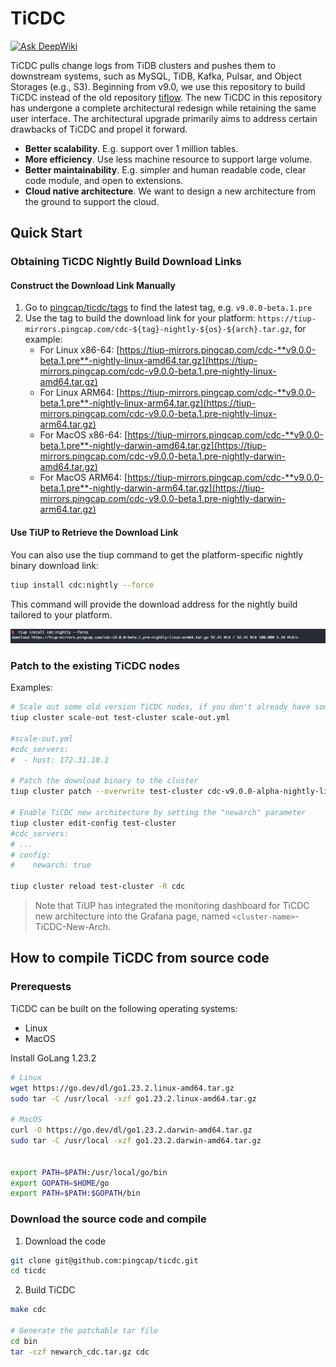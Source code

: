 # TiCDC

[![Ask DeepWiki](https://deepwiki.com/badge.svg)](https://deepwiki.com/pingcap/ticdc)

TiCDC pulls change logs from TiDB clusters and pushes them to downstream systems, such as MySQL, TiDB, Kafka, Pulsar, and Object Storages (e.g., S3). Beginning from v9.0, we use this repository to build TiCDC instead of the old repository [tiflow](https://github.com/pingcap/tiflow). The new TiCDC in this repository has undergone a complete architectural redesign while retaining the same user interface. The architectural upgrade primarily aims to address certain drawbacks of TiCDC and propel it forward.

* **Better scalability**. E.g. support over 1 million tables.
* **More efficiency**. Use less machine resource to support large volume.
* **Better maintainability**. E.g. simpler and human readable code, clear code module, and open to extensions.
* **Cloud native architecture**. We want to design a new architecture from the ground to support the cloud.

## Quick Start

### Obtaining TiCDC Nightly Build Download Links

#### Construct the Download Link Manually

1. Go to [pingcap/ticdc/tags](https://github.com/pingcap/ticdc/tags) to find the latest tag, e.g. `v9.0.0-beta.1.pre`
2. Use the tag to build the download link for your platform: `https://tiup-mirrors.pingcap.com/cdc-${tag}-nightly-${os}-${arch}.tar.gz`, for example:
    * For Linux x86-64: [https://tiup-mirrors.pingcap.com/cdc-**v9.0.0-beta.1.pre**-nightly-linux-amd64.tar.gz](https://tiup-mirrors.pingcap.com/cdc-v9.0.0-beta.1.pre-nightly-linux-amd64.tar.gz)
    * For Linux ARM64: [https://tiup-mirrors.pingcap.com/cdc-**v9.0.0-beta.1.pre**-nightly-linux-arm64.tar.gz](https://tiup-mirrors.pingcap.com/cdc-v9.0.0-beta.1.pre-nightly-linux-arm64.tar.gz)
    * For MacOS x86-64: [https://tiup-mirrors.pingcap.com/cdc-**v9.0.0-beta.1.pre**-nightly-darwin-amd64.tar.gz](https://tiup-mirrors.pingcap.com/cdc-v9.0.0-beta.1.pre-nightly-darwin-amd64.tar.gz)
    * For MacOS ARM64: [https://tiup-mirrors.pingcap.com/cdc-**v9.0.0-beta.1.pre**-nightly-darwin-arm64.tar.gz](https://tiup-mirrors.pingcap.com/cdc-v9.0.0-beta.1.pre-nightly-darwin-arm64.tar.gz)

#### Use TiUP to Retrieve the Download Link

You can also use the tiup command to get the platform-specific nightly binary download link:

```bash
tiup install cdc:nightly --force
```

This command will provide the download address for the nightly build tailored to your platform.

![TiUP Nightly](./docs/media/tiup-nightly-install.jpg)

### Patch to the existing TiCDC nodes

Examples:
```bash
# Scale out some old version TiCDC nodes, if you don't already have some
tiup cluster scale-out test-cluster scale-out.yml

#scale-out.yml
#cdc_servers:
#  - host: 172.31.10.1

# Patch the download binary to the cluster
tiup cluster patch --overwrite test-cluster cdc-v9.0.0-alpha-nightly-linux-amd64.tar.gz -R cdc

# Enable TiCDC new architecture by setting the "newarch" parameter
tiup cluster edit-config test-cluster
#cdc_servers:
# ...
# config:
#    newarch: true

tiup cluster reload test-cluster -R cdc
```

> Note that TiUP has integrated the monitoring dashboard for TiCDC new architecture into the Grafana page, named `<cluster-name>`-TiCDC-New-Arch. 

## How to compile TiCDC from source code

### Prerequests

TiCDC can be built on the following operating systems:

* Linux
* MacOS

Install GoLang 1.23.2

```bash
# Linux
wget https://go.dev/dl/go1.23.2.linux-amd64.tar.gz
sudo tar -C /usr/local -xzf go1.23.2.linux-amd64.tar.gz

# MacOS
curl -O https://go.dev/dl/go1.23.2.darwin-amd64.tar.gz
sudo tar -C /usr/local -xzf go1.23.2.darwin-amd64.tar.gz


export PATH=$PATH:/usr/local/go/bin
export GOPATH=$HOME/go
export PATH=$PATH:$GOPATH/bin
```

### Download the source code and compile

1. Download the code

```bash
git clone git@github.com:pingcap/ticdc.git
cd ticdc
```

2. Build TiCDC

```bash
make cdc

# Generate the patchable tar file
cd bin
tar -czf newarch_cdc.tar.gz cdc
```
